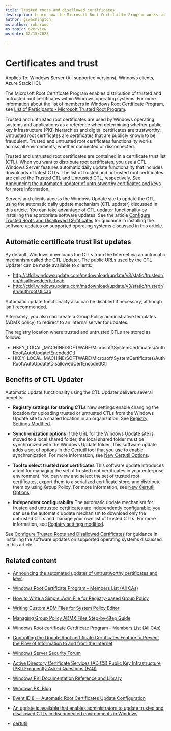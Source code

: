 ```yaml
---
title: Trusted roots and disallowed certificates
description: Learn how the Microsoft Root Certificate Program works to distribute trusted root certificates automatically across Windows operating systems in disconnected environments.
author: gswashington
ms.author: roharwoo
ms.topic: overview
ms.date: 02/15/2023

---
```


# Certificates and trust

Applies To: Windows Server (All supported versions), Windows clients, Azure Stack HCI.

The Microsoft Root Certificate Program enables distribution of trusted and untrusted root certificates within Windows operating systems. For more information about the list of members in Windows Root Certificate Program, see [List of Participants - Microsoft Trusted Root Program](/security/trusted-root/participants-list).

Trusted and untrusted root certificates are used by Windows operating systems and applications as a reference when determining whether public key infrastructure (PKI) hierarchies and digital certificates are trustworthy. Untrusted root certificates are certificates that are publicly known to be fraudulent. Trusted and untrusted root certificates functionality works across all environments, whether connected or disconnected.

Trusted and untrusted root certificates are contained in a certificate trust list (CTL). When you want to distribute root certificates, you use a CTL. Windows Server features automatic daily update functionality that includes downloads of latest CTLs. The list of trusted and untrusted root certificates are called the Trusted CTL and Untrusted CTL, respectively. See [Announcing the automated updater of untrustworthy certificates and keys](https://blogs.technet.com/b/pki/archive/2012/06/12/announcing-the-automated-updater-of-untrustworthy-certificates-and-keys.aspx) for more information.

Servers and clients access the Windows Update site to update the CTL using the automatic daily update mechanism (CTL updater) discussed in this article. You can take advantage of CTL updater functionality by installing the appropriate software updates. See the article [Configure Trusted Roots and Disallowed Certificates](configure-trusted-roots-disallowed-certificates.md) for guidance in installing the software updates on supported operating systems discussed in this article.

## Automatic certificate trust list updates

By default, Windows downloads the CTLs from the Internet via an automatic mechanism called the CTL Updater. The public URLs used by the CTL Updater can be made available to clients:

- http://ctldl.windowsupdate.com/msdownload/update/v3/static/trustedr/en/disallowedcertstl.cab 
- http://ctldl.windowsupdate.com/msdownload/update/v3/static/trustedr/en/authrootstl.cab

Automatic update functionality also can be disabled if necessary, although isn't recommended.

Alternately, you also can create a Group Policy administrative templates (ADMX policy) to redirect to an internal server for updates.

The registry location where trusted and untrusted CTLs are stored as follows:

- HKEY_LOCAL_MACHINE\SOFTWARE\Microsoft\SystemCertificates\AuthRoot\AutoUpdate\EncodedCtl
- HKEY_LOCAL_MACHINE\SOFTWARE\Microsoft\SystemCertificates\AuthRoot\AutoUpdate\DisallowedCertEncodedCtl

## Benefits of CTL Updater

Automatic update functionality using the CTL Updater delivers several benefits:

- **Registry settings for storing CTLs** New settings enable changing the location for uploading trusted or untrusted CTLs from the Windows Update site to a shared location in an organization. See [Registry Settings Modified](configure-trusted-roots-disallowed-certificates.md#registry-settings-modified).

- **Synchronization options** If the URL for the Windows Update site is moved to a local shared folder, the local shared folder must be synchronized with the Windows Update folder. This software update adds a set of options in the Certutil tool that you use to enable synchronization. For more information, see [New Certutil Options](configure-trusted-roots-disallowed-certificates.md#new-certutil-options).

- **Tool to select trusted root certificates** This software update introduces a tool for managing the set of trusted root certificates in your enterprise environment. You can view and select the set of trusted root certificates, export them to a serialized certificate store, and distribute them by using Group Policy. For more information, see [New Certutil Options](configure-trusted-roots-disallowed-certificates.md#new-certutil-options).

- **Independent configurability** The automatic update mechanism for trusted and untrusted certificates are independently configurable; you can use the automatic update mechanism to download only the untrusted CTLs and manage your own list of trusted CTLs. For more information, see [Registry settings modified](configure-trusted-roots-disallowed-certificates.md#registry-settings-modified).

 See [Configure Trusted Roots and Disallowed Certificates](configure-trusted-roots-disallowed-certificates.md) for guidance in installing the software updates on supported operating systems discussed in this article.

## Related content

- [Announcing the automated updater of untrustworthy certificates and keys](https://blogs.technet.com/b/pki/archive/2012/06/12/announcing-the-automated-updater-of-untrustworthy-certificates-and-keys.aspx)

- [Windows Root Certificate Program - Members List (All CAs)](https://social.technet.microsoft.com/wiki/contents/documents/2592.windows-root-certificate-program-members-list-all-cas.aspx)

- [How to Write a Simple .Adm File for Registry-based Group Policy](https://technet.microsoft.com/library/cc738443.aspx)

- [Writing Custom ADM Files for System Policy Editor](https://support.microsoft.com/kb/225087)

- [Managing Group Policy ADMX Files Step-by-Step Guide](https://technet.microsoft.com/library/cc709647.aspx)

- [Windows Root certificate Certificate Program - Members List (All CAs)](https://go.microsoft.com/fwlink/?linkid=269988)

- [Controlling the Update Root certificate Certificates Feature to Prevent the Flow of Information to and from the Internet](https://technet.microsoft.com/library/cc749331.aspx)

- [Windows Server Security Forum](https://aka.ms/adcsforum)

- [Active Directory Certificate Services (AD CS) Public Key Infrastructure (PKI) Frequently Asked Questions (FAQ)](https://aka.ms/adcsfaq)

- [Windows PKI Documentation Reference and Library](https://social.technet.microsoft.com/wiki/contents/articles/987.windows-pki-documentation-reference-and-library.aspx)

- [Windows PKI Blog](https://blogs.technet.com/b/pki/)

- [Event ID 8 — Automatic Root Certificates Update Configuration](https://learn.microsoft.com/previous-versions/windows/it-pro/windows-server-2008-R2-and-2008/cc734054(v=ws.10)?redirectedfrom=MSDN)

- [An update is available that enables administrators to update trusted and disallowed CTLs in disconnected environments in Windows](https://support.microsoft.com/topic/an-update-is-available-that-enables-administrators-to-update-trusted-and-disallowed-ctls-in-disconnected-environments-in-windows-0c51c702-fdcc-f6be-7089-4585fad729d6) 

- [certutil](/administration/windows-commands/certutil.md)